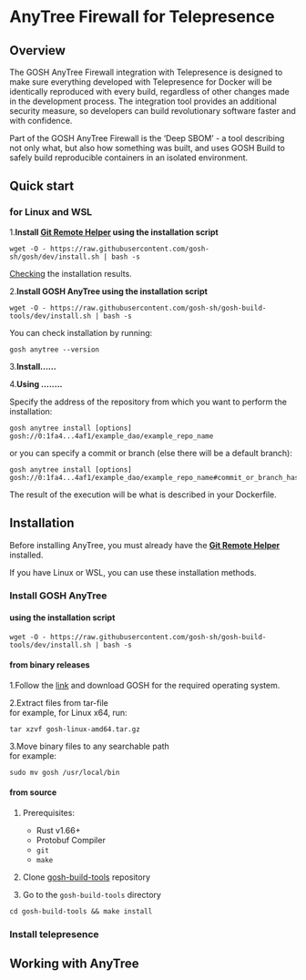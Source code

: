 # **AnyTree Firewall for Telepresence**



## **Overview**



The GOSH AnyTree Firewall integration with Telepresence is designed to make sure everything developed with Telepresence for Docker will be identically reproduced with every build, regardless of other changes made in the development process. The integration tool provides an additional security measure, so  developers can build revolutionary software faster and with confidence. 

Part of the GOSH AnyTree Firewall is the ‘Deep SBOM’ -  a tool describing not only what, but also how something was built, and uses GOSH Build to safely build reproducible containers in an isolated environment.




## **Quick start**

###  __for Linux and WSL__

1.**Install [**Git Remote Helper**](git-remote-helper.md#install-helper-using-the-installation-script) using the installation script**

```
wget -O - https://raw.githubusercontent.com/gosh-sh/gosh/dev/install.sh | bash -s
```

[Checking](git-remote-helper.md#verifying-the-installation-result) the installation results.

2.**Install **GOSH AnyTree** using the installation script**

```
wget -O - https://raw.githubusercontent.com/gosh-sh/gosh-build-tools/dev/install.sh | bash -s
```

You can check installation by running:

```
gosh anytree --version
```

3.**Install......**

4.**Using ........**
<!-- 
TODO
change 
-->

Specify the address of the repository from which you want to perform the installation:

```
gosh anytree install [options] gosh://0:1fa4...4af1/example_dao/example_repo_name
```

or you can specify a commit or branch (else there will be a default branch):

```
gosh anytree install [options] gosh://0:1fa4...4af1/example_dao/example_repo_name#commit_or_branch_hash:dir/in/git/repo
```

The result of the execution will be what is described in your Dockerfile.



## __Installation__



Before installing AnyTree, you must already have the [**Git Remote Helper**](git-remote-helper.md) installed.

If you have Linux or WSL, you can use these installation methods.


### __Install GOSH AnyTree__


#### __using the installation script__

```
wget -O - https://raw.githubusercontent.com/gosh-sh/gosh-build-tools/dev/install.sh | bash -s
```

#### __from binary releases__

1.Follow the [link](https://github.com/gosh-sh/gosh-build-tools/releases/tag/0.1.0) and download GOSH for the required operating system.

2.Extract files from tar-file  
for example, for Linux x64, run:

```
tar xzvf gosh-linux-amd64.tar.gz
```

3.Move binary files to any searchable path  
for example:

```
sudo mv gosh /usr/local/bin
```

#### __from source__

1. Prerequisites:

      - Rust v1.66+
      - Protobuf Compiler
      - `git`
      - `make`

2. Clone [gosh-build-tools](https://github.com/gosh-sh/gosh-build-tools.git) repository

3. Go to the `gosh-build-tools` directory

```
cd gosh-build-tools && make install
```



### **Install telepresence**



## **Working with AnyTree**